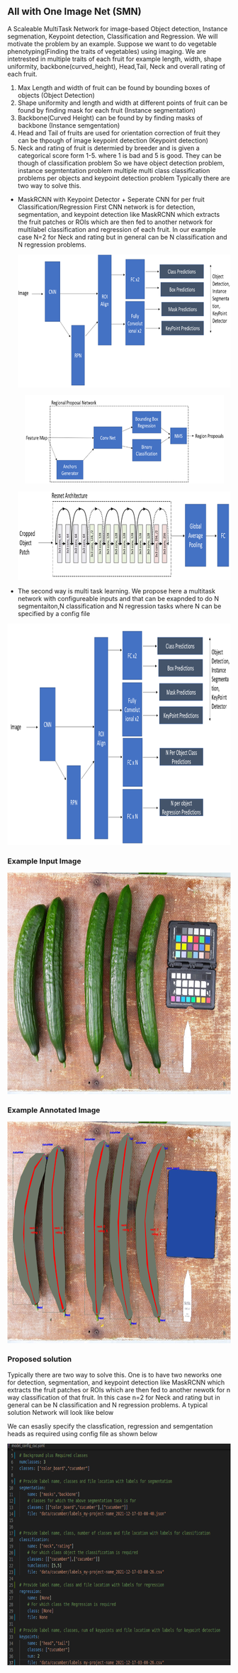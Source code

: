 ## All with One Image Net (SMN)

A Scaleable MultiTask Network for image-based Object detection, Instance segmenation, Keypoint detection, Classification and Regression. 
We will motivate the problem by an example. Suppose we want to do vegetable phenotyping(Finding the traits of vegetables) using imaging. We are intetrested in multiple traits of each fruit for example length, width, shape uniformity, backbone(curved_height), Head,Tail, Neck and overall rating of each fruit. 
1) Max Length and width of fruit can be found by bounding boxes of objects (Object Detection)
2) Shape uniformity and length and width at different points of fruit can be found by finding mask for each fruit (Instance segmentation)
3) Backbone(Curved Height) can be found by by finding masks of backbone (Instance semgentation)
4) Head and Tail of fruits are used for orientation correction of fruit  they can be thpough of image keypoint detection (Keypoint detection)
5) Neck and rating of fruit is determied by breeder and is given a categorical score form 1-5. where 1 is bad and 5 is good. They can be though of classification problem
So we have object detection problem, instance segmtentation problem multiple multi class classification problems per objects and keypoint detection problem
Typically there are two way to solve this.
* MaskRCNN with Keypoint Detector + Seperate CNN for per fruit Classification/Regression
First CNN network is for detection, segmentation, and keypoint detection like MaskRCNN which extracts the fruit patches or ROIs which are then fed to another network for multilabel classification and regression of each fruit. In our example case N=2 for Neck and rating but in general can be N classification and N regression problems.

  <p align="center">
    <img src="figs/pointnet.png" alt="animated" width=550 height=300 />
  </p>
  
  <p align="center">
    <img src="figs/RPN.png" alt="animated" width=450 height=200 />
  </p>
  
  <p align="center">
    <img src="figs/resnet34_2.png" alt="animated" width=650 height=200 />
  </p>


* The second way is multi task learning. We propose here a multitask network with configureable inputs and that can be exapnded to do N segmentaiton,N classification and N regression tasks where N can be specified by a config file

<p align="center">
    <img src="figs/SMN.png" alt="animated" width=750 height=500 />
  </p>

### Example Input Image
  
  <p align="center">
    <img src="figs/img.png" alt="animated" width=700 height=500 />
  </p>
  
### Example Annotated Image
  <p align="center">
    <img src="figs/ann_input.png" alt="animated" width=700 height=500 />
  </p>


### Proposed solution
Typically there are two way to solve this. One is to have two neworks one for detection, segmentation, and keypoint detection like MaskRCNN which extracts the fruit patches or ROIs which are then fed to another newotk for n way classification of that fruit. In this case n=2 for Neck and rating but in general can be N classification and N regression problems.
A typical solution Network will look like below


We can esasliy specify the classfication, regression and semgentation heads as required using config file as shown below
  <p align="center">
    <img src="figs/config.png" alt="animated" width=700 height=500 />
  </p>



